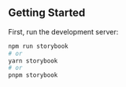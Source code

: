 
## Getting Started

First, run the development server:

```bash
npm run storybook
# or
yarn storybook
# or
pnpm storybook
```
